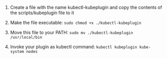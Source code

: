 1. Create a file with the name kubectl-kubeplugin and copy the contents of the scripts/kubeplugin file to it

2. Make the file executable:
``sudo chmod +x ./kubectl-kubeplugin``

3. Move this file to your PATH:
``sudo mv ./kubectl-kubeplugin /usr/local/bin``

4. Invoke your plugin as kubectl command:
``kubectl kubeplugin kube-system nodes``
